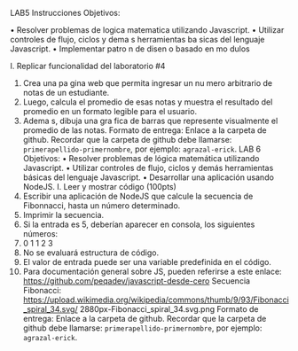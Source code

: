 LAB5
Instrucciones
Objetivos:

• Resolver problemas de logica matematica utilizando Javascript.
• Utilizar controles de flujo, ciclos y dema s herramientas ba sicas del lenguaje Javascript.
• Implementar patro n de disen o basado en mo dulos

I. Replicar funcionalidad del laboratorio #4

1. Crea una pa gina web que permita ingresar un nu mero arbitrario de notas de un
   estudiante.
2. Luego, calcula el promedio de esas notas y muestra el resultado del promedio en un
   formato legible para el usuario.
3. Adema s, dibuja una gra fica de barras que represente visualmente el promedio de las
   notas.
   Formato de entrega: Enlace a la carpeta de github. Recordar que la carpeta de github debe
   llamarse: `primerapellido-primernombre`, por ejemplo: `agrazal-erick`.
   LAB 6
   Objetivos:
   • Resolver problemas de lógica matemática utilizando Javascript.
   • Utilizar controles de flujo, ciclos y demás herramientas básicas del lenguaje Javascript.
   • Desarrollar una aplicación usando NodeJS.
   I. Leer y mostrar código (100pts)
4. Escribir una aplicación de NodeJS que calcule la secuencia de Fibonnacci, hasta un
   número determinado.
5. Imprimir la secuencia.
6. Si la entrada es 5, deberían aparecer en consola, los siguientes números:
7. 0 1 1 2 3
8. No se evaluará estructura de código.
9. El valor de entrada puede ser una variable predefinida en el código.
10. Para documentación general sobre JS, pueden referirse a este
    enlace: https://github.com/peqadev/javascript-desde-cero
    Secuencia Fibonacci:
    https://upload.wikimedia.org/wikipedia/commons/thumb/9/93/Fibonacci_spiral_34.svg/
    2880px-Fibonacci_spiral_34.svg.png
    Formato de entrega: Enlace a la carpeta de github. Recordar que la carpeta de github debe
    llamarse: `primerapellido-primernombre`, por ejemplo: `agrazal-erick`.
